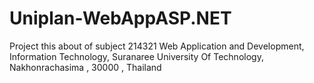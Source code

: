 # Uniplan-WebAppASP.NET
Project this about of subject 214321 Web Application and Development, Information Technology, Suranaree University Of Technology, Nakhonrachasima , 30000 , Thailand
